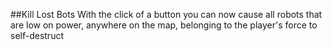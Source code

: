 ##Kill Lost Bots
With the click of a button you can now cause all robots that are low on power, anywhere on the map, belonging to the player's force to self-destruct
